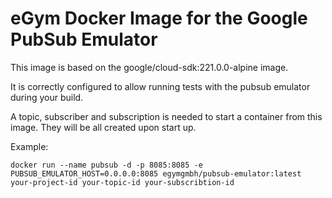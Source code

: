 # eGym Docker Image for the Google PubSub Emulator

This image is based on the google/cloud-sdk:221.0.0-alpine image. 

It is correctly configured to allow running tests with the pubsub emulator during your build. 

A topic, subscriber and subscription is needed to start a container from this image. They will be all
created upon start up. 

Example:
```
docker run --name pubsub -d -p 8085:8085 -e PUBSUB_EMULATOR_HOST=0.0.0.0:8085 egymgmbh/pubsub-emulator:latest your-project-id your-topic-id your-subscribtion-id
```

